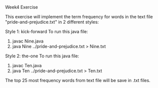 Week4 Exercise

This exercise will implement the term frequency for words in the text file "pride-and-prejudice.txt" in 2 different styles:

Style 1: kick-forward 
To run this java file:
1) javac Nine.java
2) java Nine ../pride-and-prejudice.txt > Nine.txt

Style 2: the-one 
To run this java file:
1) javac Ten.java
2) java Ten ../pride-and-prejudice.txt > Ten.txt

The top 25 most frequency words from text file will be save in .txt files.